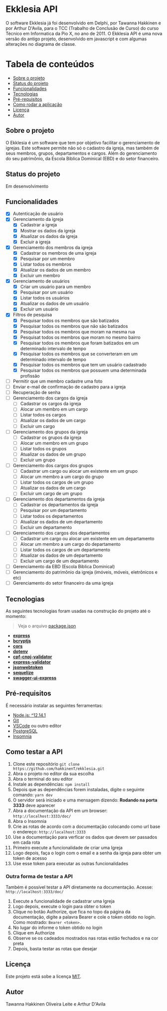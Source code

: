 # Ekklesia API

O software Ekklesia já foi desenvolvido em Delphi, por Tawanna Hakkinen e por Arthur D'Avila, para o TCC (Trabalho de Conclusão de Curso) do curso Técnico em Informatica da Pio X, no ano de 2011. O Ekklesia API é uma nova versão do antigo projeto, desenvolvido em javascript e com algumas alterações no diagrama de classe.

# Tabela de conteúdos

- [Sobre o projeto](#sobre)
- [Status do projeto](#status-do-projeto)
- [Funcionalidades](#funcionalidades)
- [Tecnologias](#tecnologias)
- [Pré-requisitos](#pre-requisitos)
- [Como rodar a aplicação](#como-rodar)
- [Licença](#licenca)
- [Autor](#autor)

## Sobre o projeto

O Ekklesia é um software que tem por objetivo facilitar o gerenciamento de igrejas. Este software permite não só o cadastro da igreja, mas também de seus membros, grupos, departamentos e cargos. Além do gerenciamento do seu patrimônio, da Escola Biblica Dominical (EBD) e do setor financeiro.

## Status do projeto

Em desenvolvimento

## Funcionalidades

- [x] Autenticação de usuário
- [x] Gerenciamento da igreja
  - [x] Cadastrar a igreja
  - [x] Mostrar os dados da igreja
  - [x] Atualizar os dados da igreja
  - [x] Excluir a igreja
- [x] Gerenciamento dos membros da igreja
  - [x] Cadastrar os membros de uma igreja
  - [x] Pesquisar por um membro
  - [x] Listar todos os membros
  - [x] Atualizar os dados de um membro
  - [x] Excluir um membro
- [x] Gerenciamento de usuários
  - [x] Criar um usuário para um membro
  - [x] Pesquisar por um usuário
  - [x] Listar todos os usuários
  - [x] Atualizar os dados de um usuário
  - [x] Excluir um usuário
- [x] Filtros de pesquisa
  - [x] Pesquisar todos os membros que são batizados
  - [x] Pesquisar todos os membros que não são batizados
  - [x] Pesquisar todos os membros que moram na mesma rua
  - [x] Pesquisat todos os membros que moram no mesmo bairro
  - [x] Pesquisar todos os membros que foram batizados em um determinado intervalo de tempo
  - [x] Pesquisar todos os membros que se converteram em um determinado intervalo de tempo
  - [x] Pesquisar todos os membros que tem um usuário cadastrado
  - [x] Pesquisar todos os membros que possuem uma determinada profissão
- [ ] Permitir que um membro cadastre uma foto
- [ ] Enviar e-mail de confirmação de cadastro para a igreja
- [ ] Recuperação de senha
- [ ] Gerenciamento dos cargos da igreja
  - [ ] Cadastrar os cargos da igreja
  - [ ] Alocar um membro em um cargo
  - [ ] Listar todos os cargos
  - [ ] Atualizar os dados de um cargo
  - [ ] Excluir um cargo
- [ ] Gerenciamento dos grupos da igreja
  - [ ] Cadastrar os grupos da igreja
  - [ ] Alocar um membro em um grupo
  - [ ] Listar todos os grupos
  - [ ] Atualizar os dados de um grupo
  - [ ] Excluir um grupo
- [ ] Gerenciamento dos cargos dos grupos
  - [ ] Cadastrar um cargo ou alocar um existente em um grupo
  - [ ] Alocar um membro a um cargo do grupo
  - [ ] Listar todos os cargos de um grupo
  - [ ] Atualizar os dados de um cargo
  - [ ] Excluir um cargo de um grupo
- [ ] Gerenciamento dos departamentos da igreja
  - [ ] Cadastrar os departamentos da igreja
  - [ ] Pesquisar por um departamento
  - [ ] Listar todos os departamentos
  - [ ] Atualizar os dados de um departamento
  - [ ] Excluir um departamento
- [ ] Gerenciamento dos cargos dos departamentos
  - [ ] Cadastrar um cargo ou alocar um existente em um departamento
  - [ ] Alocar um membro a um cargo do departamento
  - [ ] Listar todos os cargos de um departamento
  - [ ] Atualizar os dados de um departamento
  - [ ] Excluir um cargo de um departamento
- [ ] Gerenciamento da EBD (Escola Biblica Dominical)
- [ ] Gerenciamento do patrimônio da igreja (imóveis, móveis, eletrônicos e etc)
- [ ] Gerenciamento do setor financeiro da uma igreja

## Tecnologias

As seguintes tecnologias foram usadas na construção do projeto até o momento:

> Veja o arquivo [package.json](https://github.com/hakkinenT/ekklesia/blob/master/package.json)

- **[express](https://expressjs.com/pt-br/)**
- **[bcryptjs](https://github.com/dcodeIO/bcrypt.js)**
- **[cors](https://github.com/expressjs/cors)**
- **[dotenv](https://github.com/motdotla/dotenv)**
- **[cpf-cnpj-validator](https://github.com/carvalhoviniciusluiz/cpf-cnpj-validator)**
- **[express-validator](https://express-validator.github.io/docs/)**
- **[jsonwebtoken](https://github.com/auth0/node-jsonwebtoken)**
- **[sequelize](https://sequelize.org/v5/manual/getting-started.html)**
- **[swagger-ui-express](https://github.com/scottie1984/swagger-ui-express)**

## Pré-requisitos

É necessário instalar as seguintes ferramentas:

- [Node.js: ^12.14.1](https://nodejs.org/en/)
- [Git](https://git-scm.com/downloads)
- [VSCode](https://code.visualstudio.com/) ou outro editor
- [PostgreSQL](https://www.postgresql.org/download/)
- [Insomnia](https://insomnia.rest/)

## Como testar a API

1. Clone este repositório
   `git clone https://github.com/hakkinenT/ekklesia.git`
2. Abra o projeto no editor da sua escolha
3. Abra o terminal do seu editor
4. Instale as dependências:
   `npm install`
5. Depois que as dependências forem instaladas, digite o seguinte comando:
   `yarn dev`
6. O servidor será iniciado e uma mensagem dizendo: **Rodando na porta 3333** deve aparecer
7. Abra a documentação da API em um browser:
   `http://localhost:3333/doc/`
8. Abra o Insomnia
9. Crie as rotas de acordo com a documentação colocando como url base o endereço:
   `http://localhost:3333`
10. Use a documentação para verficar os dados que devem ser passados em cada rota
11. Primeiro execute a funcionalidade de criar uma Igreja
12. Logo depois, faça o login com o email e a senha da igreja para obter um token de acesso
13. Use esse token para executar as outras funcionalidades

### Outra forma de testar a API

Também é possível testar a API diretamente na documentação. Acesse:
`http://localhost:3333/doc/`

1. Execute a funcionalidade de cadastrar uma Igreja
2. Logo depois, execute o login para obter o token
3. Clique no botão Authorize, que fica no topo da página da documentação, digite a palavra Bearer e cole o token obtido no login. Como mostrado:
   `Bearer <token>.`
4. No lugar do <token> informe o token obtido no login
5. Clique em Authorize
6. Observe se os cadeados mostrados nas rotas estão fechados e na cor preta
7. Depois, basta testar as rotas que desejar

## Licença

Este projeto está sobe a licença [MIT](./LICENSE).

## Autor

Tawanna Hakkinen Oliveira Leite e Arthur D'Avila
